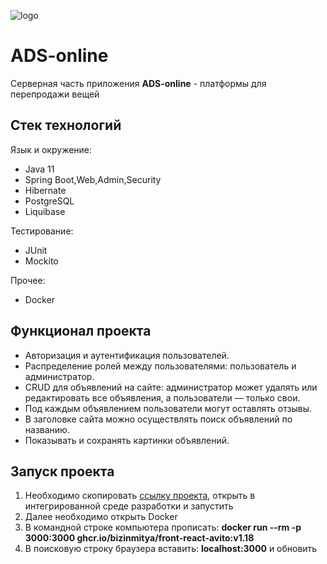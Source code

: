 ![logo](https://skyengpublic.notion.site/64113e0a2641475c9ad9bea93144afff)
# ADS-online
Серверная часть приложения **ADS-online** - платформы для перепродажи вещей
## Стек технологий
Язык и окружение:
- Java 11
- Spring Boot,Web,Admin,Security
- Hibernate
- PostgreSQL
- Liquibase

Тестирование:
- JUnit
- Mockito

Прочее:
- Docker

## Функционал проекта
- Авторизация и аутентификация пользователей.
- Распределение ролей между пользователями: пользователь и администратор.
- CRUD для объявлений на сайте: администратор может удалять или редактировать все объявления, а пользователи — только свои.
- Под каждым объявлением пользователи могут оставлять отзывы.
- В заголовке сайта можно осуществлять поиск объявлений по названию.
- Показывать и сохранять картинки объявлений.

## Запуск проекта
1. Необходимо скопировать [ссылку проекта](https://github.com/AnastasiaSychkova/ADS-online), открыть в интегрированной среде разработки и запустить 
2. Далее необходимо открыть Docker
3. В командной строке компьютера прописать: **docker run --rm -p 3000:3000 ghcr.io/bizinmitya/front-react-avito:v1.18**
4. В поисковую строку браузера вставить: **localhost:3000** и обновить